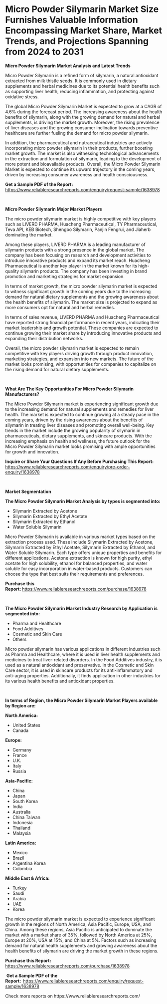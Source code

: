 <p><h1>Micro Powder Silymarin Market Size Furnishes Valuable Information Encompassing Market Share, Market Trends, and Projections Spanning from 2024 to 2031</h1></p><p><strong>Micro Powder Silymarin Market Analysis and Latest Trends</strong></p>
<p><p>Micro Powder Silymarin is a refined form of silymarin, a natural antioxidant extracted from milk thistle seeds. It is commonly used in dietary supplements and herbal medicines due to its potential health benefits such as supporting liver health, reducing inflammation, and protecting against oxidative stress.</p><p>The global Micro Powder Silymarin Market is expected to grow at a CAGR of 4.6% during the forecast period. The increasing awareness about the health benefits of silymarin, along with the growing demand for natural and herbal supplements, is driving the market growth. Moreover, the rising prevalence of liver diseases and the growing consumer inclination towards preventive healthcare are further fueling the demand for micro powder silymarin.</p><p>In addition, the pharmaceutical and nutraceutical industries are actively incorporating micro powder silymarin in their products, further boosting market growth. The market is also witnessing technological advancements in the extraction and formulation of silymarin, leading to the development of more potent and bioavailable products. Overall, the Micro Powder Silymarin Market is expected to continue its upward trajectory in the coming years, driven by increasing consumer awareness and health consciousness.</p></p>
<p><strong>Get a Sample PDF of the Report:&nbsp;</strong> <a href="https://www.reliableresearchreports.com/enquiry/request-sample/1638978">https://www.reliableresearchreports.com/enquiry/request-sample/1638978</a></p>
<p>&nbsp;</p>
<p><strong>Micro Powder Silymarin Major Market Players</strong></p>
<p><p>The micro powder silymarin market is highly competitive with key players such as LIVERD PHARMA, Huacheng Pharmaceutical, TY Pharmaceutical, Teva API, KEB Biotech, Shengbo Silymarin, Panjin Fengrui, and Jiaherb dominating the market. </p><p>Among these players, LIVERD PHARMA is a leading manufacturer of silymarin products with a strong presence in the global market. The company has been focusing on research and development activities to introduce innovative products and expand its market reach. Huacheng Pharmaceutical is another key player in the market known for its high-quality silymarin products. The company has been investing in brand promotion and marketing strategies for market expansion.</p><p>In terms of market growth, the micro powder silymarin market is expected to witness significant growth in the coming years due to the increasing demand for natural dietary supplements and the growing awareness about the health benefits of silymarin. The market size is projected to expand as more consumers opt for natural and herbal remedies.</p><p>In terms of sales revenue, LIVERD PHARMA and Huacheng Pharmaceutical have reported strong financial performance in recent years, indicating their market leadership and growth potential. These companies are expected to continue growing their market share by introducing innovative products and expanding their distribution networks.</p><p>Overall, the micro powder silymarin market is expected to remain competitive with key players driving growth through product innovation, marketing strategies, and expansion into new markets. The future of the market looks promising, with opportunities for companies to capitalize on the rising demand for natural dietary supplements.</p></p>
<p>&nbsp;</p>
<p><strong>What Are The Key Opportunities For Micro Powder Silymarin Manufacturers?</strong></p>
<p><p>The Micro Powder Silymarin market is experiencing significant growth due to the increasing demand for natural supplements and remedies for liver health. The market is expected to continue growing at a steady pace in the coming years, driven by the rising awareness about the benefits of silymarin in treating liver diseases and promoting overall well-being. Key trends in the market include the growing popularity of silymarin in pharmaceuticals, dietary supplements, and skincare products. With the increasing emphasis on health and wellness, the future outlook for the Micro Powder Silymarin market looks promising with ample opportunities for growth and innovation.</p></p>
<p><strong>Inquire or Share Your Questions If Any Before Purchasing This Report:</strong> <a href="https://www.reliableresearchreports.com/enquiry/pre-order-enquiry/1638978">https://www.reliableresearchreports.com/enquiry/pre-order-enquiry/1638978</a></p>
<p>&nbsp;</p>
<p><strong>Market Segmentation</strong></p>
<p><strong>The Micro Powder Silymarin Market Analysis by types is segmented into:</strong></p>
<p><ul><li>Silymarin Extracted by Acetone</li><li>Silymarin Extracted by Ethyl Acetate</li><li>Silymarin Extracted by Ethanol</li><li>Water Soluble Silymarin</li></ul></p>
<p><p>Micro Powder Silymarin is available in various market types based on the extraction process used. These include Silymarin Extracted by Acetone, Silymarin Extracted by Ethyl Acetate, Silymarin Extracted by Ethanol, and Water Soluble Silymarin. Each type offers unique properties and benefits for different applications. Acetone extraction is known for high purity, ethyl acetate for high solubility, ethanol for balanced properties, and water soluble for easy incorporation in water-based products. Customers can choose the type that best suits their requirements and preferences.</p></p>
<p><strong>Purchase this Report:&nbsp;</strong><a href="https://www.reliableresearchreports.com/purchase/1638978">https://www.reliableresearchreports.com/purchase/1638978</a></p>
<p>&nbsp;</p>
<p><strong>The Micro Powder Silymarin Market Industry Research by Application is segmented into:</strong></p>
<p><ul><li>Pharma and Healthcare</li><li>Food Additives</li><li>Cosmetic and Skin Care</li><li>Others</li></ul></p>
<p><p>Micro powder silymarin has various applications in different industries such as Pharma and Healthcare, where it is used in liver health supplements and medicines to treat liver-related disorders. In the Food Additives industry, it is used as a natural antioxidant and preservative. In the Cosmetic and Skin Care sector, it is used in skincare products for its anti-inflammatory and anti-aging properties. Additionally, it finds application in other industries for its various health benefits and antioxidant properties.</p></p>
<p>&nbsp;</p>
<p><strong>In terms of Region, the Micro Powder Silymarin Market Players available by Region are:</strong></p>
<p>
    <p> <strong> North America: </strong>
        <ul>
            <li>United States</li>
            <li>Canada</li>
        </ul>
        </p> 
    <p> <strong> Europe: </strong>
        <ul>
            <li>Germany</li>
            <li>France</li>
            <li>U.K.</li>
            <li>Italy</li>
            <li>Russia</li>
        </ul>
        </p> 
    <p> <strong> Asia-Pacific: </strong>
        <ul>
            <li>China</li>
            <li>Japan</li>
            <li>South Korea</li>
            <li>India</li>
            <li>Australia</li>
            <li>China Taiwan</li>
            <li>Indonesia</li>
            <li>Thailand</li>
            <li>Malaysia</li>
        </ul>
        </p> 
    <p> <strong> Latin America: </strong>
        <ul>
            <li>Mexico</li>
            <li>Brazil</li>
            <li>Argentina Korea</li>
            <li>Colombia</li>
        </ul>
        </p> 
    <p> <strong> Middle East & Africa: </strong>
        <ul>
            <li>Turkey</li>
            <li>Saudi</li>
            <li>Arabia</li>
            <li>UAE</li>
            <li>Korea</li>
        </ul>
    </p>
    </p>
<p><p>The micro powder silymarin market is expected to experience significant growth in the regions of North America, Asia Pacific, Europe, USA, and China. Among these regions, Asia Pacific is anticipated to dominate the market with a market share of 35%, followed by North America at 25%, Europe at 20%, USA at 15%, and China at 5%. Factors such as increasing demand for natural health supplements and growing awareness about the health benefits of silymarin are driving the market growth in these regions.</p></p>
<p><strong>Purchase this Report: </strong><a href="https://www.reliableresearchreports.com/purchase/1638978">https://www.reliableresearchreports.com/purchase/1638978</a></p>
<p>&nbsp;<strong>Get a Sample PDF of the Report:&nbsp;&nbsp;</strong><a href="https://www.reliableresearchreports.com/enquiry/request-sample/1638978">https://www.reliableresearchreports.com/enquiry/request-sample/1638978</a></p>
<p><strong></strong></p>
<p>Check more reports on https://www.reliableresearchreports.com/</p>